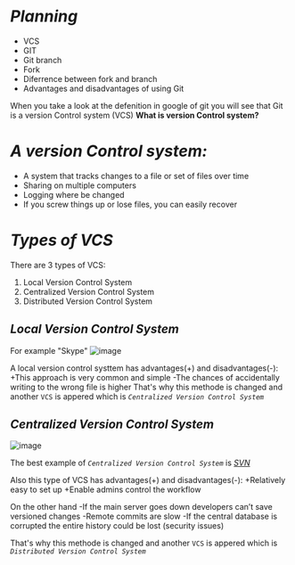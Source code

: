 
# ***Planning***
- VCS
- GIT
- Git branch
- Fork
- Diferrence between fork and branch
- Advantages and disadvantages of using Git

When you take a look at the defenition in google of git you will see that Git is a version Control system (VCS)
    **What is version Control system?**
    
# ***A version Control system:***
* A system that tracks changes to a file or set of files over time
* Sharing on multiple computers
* Logging where be changed
* If you screw things up or lose files, you can easily recover 

# ***Types of VCS***

There are 3 types of VCS:
1. Local Version Control System 
2. Centralized Version Control System
3. Distributed Version Control System

## **_Local Version Control System_**
For example "Skype" 
![image](https://cdn.shortpixel.ai/spai/w_738+q_glossy+ret_img+to_webp/https://serengetitech.com/wp-content/uploads/2020/12/local-version-control.png)

A local version control systtem has advantages(+) and disadvantages(-):
   +This approach is very common and simple
   -The chances of accidentally writing to the wrong file is higher
That's why this methode is changed and another `VCS` is appered which is *`Centralized Version Control System`*

## **_Centralized Version Control System_**
![image](https://cdn.shortpixel.ai/spai/w_738+q_glossy+ret_img+to_webp/https://serengetitech.com/wp-content/uploads/2020/12/Centralized-Version-Control-System.png)

The best example of *`Centralized Version Control System`* is [*_SVN_*](https://fr.wikipedia.org/wiki/Apache_Subversion)

Also this type of VCS has advantages(+) and disadvantages(-):
   +Relatively easy to set up
   +Enable admins control the workflow

   On the other hand
   -If the main server goes down developers can’t save versioned changes
   -Remote commits are slow
   -If the central database is corrupted the entire history could be lost (security issues)

That's why this methode is changed and another `VCS` is appered which is *`Distributed Version Control System`*

